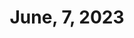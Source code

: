 ---
title: June, 7, 2023
layout: post
post-image: "https://th.bing.com/th/id/R.bc10c2a68016b8d2a5778a6fd8c75d26?rik=crb4C8VlUVBU2g&riu=http%3a%2f%2fcdn.static-economist.com%2fsites%2fdefault%2ffiles%2fimagecache%2foriginal-size%2fimages%2f2015%2f09%2fblogs%2feconomist-explains%2fcode2.png&ehk=A60IzvbGlAzXer8ci2NT1VWKpv95L0G2lLM41Ihi944%3d&risl=&pid=ImgRaw&r=0" 
description: What I did on June, 7, 2023
tags:
- 
- informative
- technology
---
